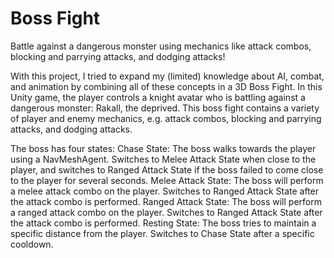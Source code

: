 # Boss Fight
Battle against a dangerous monster using mechanics like attack combos, blocking and parrying attacks, and dodging attacks!

With this project, I tried to expand my (limited) knowledge about AI, combat, and animation by combining all of these concepts in a 3D Boss Fight. In this Unity game, the player controls a knight avatar who is battling against a dangerous monster: Rakall, the deprived. This boss fight contains a variety of player and enemy mechanics, e.g. attack combos, blocking and parrying attacks, and dodging attacks.

The boss has four states:
Chase State: The boss walks towards the player using a NavMeshAgent. Switches to Melee Attack State when close to the player, and switches to Ranged Attack State if the boss failed to come close to the player for several seconds.
Melee Attack State: The boss will perform a melee attack combo on the player. Switches to Ranged Attack State after the attack combo is performed.
Ranged Attack State: The boss will perform a ranged attack combo on the player. Switches to Ranged Attack State after the attack combo is performed.
Resting State: The boss tries to maintain a specific distance from the player. Switches to Chase State after a specific cooldown.

